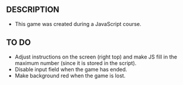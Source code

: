 ## DESCRIPTION

- This game was created during a JavaScript course.

## TO DO

- Adjust instructions on the screen (right top) and make JS fill in the maximum number (since it is stored in the script).
- Disable input field when the game has ended.
- Make background red when the game is lost.
